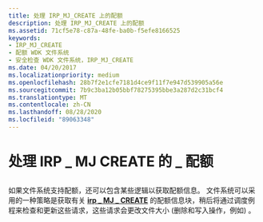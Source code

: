 ```yaml
---
title: 处理 IRP_MJ_CREATE 上的配额
description: 处理 IRP_MJ_CREATE 上的配额
ms.assetid: 71cf5e78-c87a-48fe-ba0b-f5efe8166525
keywords:
- IRP_MJ_CREATE
- 配额 WDK 文件系统
- 安全检查 WDK 文件系统，IRP_MJ_CREATE
ms.date: 04/20/2017
ms.localizationpriority: medium
ms.openlocfilehash: 28b7f2e1cfe7181d4ce9f11f7e947d539905a56e
ms.sourcegitcommit: 7b9c3ba12b05bbf78275395bbe3a287d2c31bcf4
ms.translationtype: MT
ms.contentlocale: zh-CN
ms.lasthandoff: 08/28/2020
ms.locfileid: "89063348"
---
```

# <a name="handling-quotas-on-irp_mj_create"></a>处理 IRP \_ MJ CREATE 的 \_ 配额


## <span id="ddk_handling_quotas_on_irp_mj_create_if"></span><span id="DDK_HANDLING_QUOTAS_ON_IRP_MJ_CREATE_IF"></span>


如果文件系统支持配额，还可以包含某些逻辑以获取配额信息。 文件系统可以采用的一种策略是获取有关 [**irp \_ MJ \_ CREATE**](./irp-mj-create.md) 的配额信息块，稍后将通过调度例程来检查和更新这些请求，这些请求会更改文件大小 (删除和写入操作，例如) 。

 


